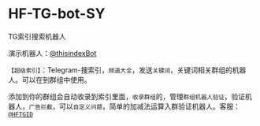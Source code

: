 # HF-TG-bot-SY
TG索引搜索机器人
<!-- wp:paragraph {"align":"center"} -->
<p class="has-text-align-center">演示机器人：<a href="https://t.me/thisindexBot" data-type="link" data-id="https://t.me/thisindexBot">@thisindexBot</a></p>
<!-- /wp:paragraph -->

<!-- wp:paragraph -->
<p><code>【超级索引】</code>：Telegram-搜索引，<code>频道大全</code>，发送<code>关键词</code>，关键词相关群组的机器人。可以在到群组中使用。</p>
<!-- /wp:paragraph -->

<!-- wp:paragraph -->
<p>添加到你的群组会自动收录到索引里面，<code>收录群组</code>的，管理<code>群组机器人验证</code>，验证机器人，<code>广告拦截</code>，可以<code>自定义问题</code>，简单的加减法运算入群验证机器人。客服：<code><a href="https://t.me/HFTGID" data-type="link" data-id="https://t.me/HFTGID">@HFTGID</a></code></p>
<!-- /wp:paragraph -->

<!-- wp:image {"sizeSlug":"large"} -->
<figure class="wp-block-image size-large"><img src="https://input-s3.mn.input.im/donate-group/7/20231101/20231101_1698776822.png" alt=""/></figure>
<!-- /wp:image -->
